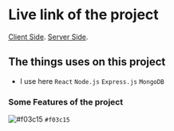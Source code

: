 # Live link of the project

[Client Side](https://github.com/facebook/create-react-app).
[Server Side](https://github.com/facebook/create-react-app).


## The things uses on this project

- I use here `React` `Node.js` `Express.js` `MongoDB`


### Some Features of the project

![#f03c15](https://via.placeholder.com/15/f03c15/f03c15.png) `#f03c15`